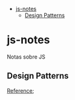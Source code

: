 - [js-notes](#js-notes)
  - [Design Patterns](#design-patterns)

# js-notes

Notas sobre JS


## Design Patterns

[Reference](https://addyosmani.com/resources/essentialjsdesignpatterns/book/);
